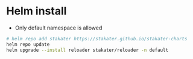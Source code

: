Helm install
=====
* Only default namespace is allowed
```sh
# helm repo add stakater https://stakater.github.io/stakater-charts
helm repo update
helm upgrade --install reloader stakater/reloader -n default
```
